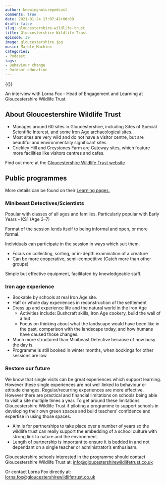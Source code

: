 ```yaml
---
author: knowingnaturepodcast
comments: true
date: 2021-01-24 13:07:42+00:00
draft: false
slug: gloucestershire-wildlife-trust
title: Gloucestershire Wildlife Trust
episode: 39
image: gloucestershire.jpg
music: Marble_Machine
categories:
- Podcast
tags:
- Behaviour change
- Outdoor education
---
```


{{<podbean id="">}}

An interview with Lorna Fox - Head of Engagement and Learning at
Gloucestershire Wildlife Trust

## About Gloucestershire Wildlife Trust

  * Manages around 60 sites in Gloucestershire, including Sites of Special Scientific Interest, and some Iron Age archaeological sites.
  * Most sites are very wild and do not have a visitor centre, but are beautiful and environmentally significant sites.
  * Crickley Hill and Greystones Farm are Gateway sites, which feature more facilities like visitors centres and cafes.

Find out more at the [Gloucestershire Wildlife Trust website](https://www.gloucestershirewildlifetrust.co.uk/)

## Public programmes

More details can be found on their [Learning pages. ](https://www.gloucestershirewildlifetrust.co.uk/learning)

### Minibeast Detectives/Scientists

Popular with classes of all ages and families. Particularly popular with Early
Years - KS1 (Age 3–7)

Format of the session lends itself to being informal and open, or more formal.

Individuals can participate in the session in ways which suit them.

  * Focus on collecting, sorting, or in-depth examination of a creature
  * Can be more cooperative, semi-competitive (Catch more than other groups)

Simple but effective equipment, facilitated by knowledgeable staff.

### Iron age experience

  * Bookable by schools at real Iron Age site.
  * Half or whole day experiences in reconstruction of the settlement
  * Dress up and experience life and the natural world in the Iron Age
    * Activities include: Bushcraft skills, Iron Age cookery, build the wall of a hut
    * Focus on thinking about what the landscape would have been like in the past, comparison with the landscape today, and how humans have caused those changes.
  * Much more structured than Minibeast Detective because of how busy the day is.
  * Programme is still booked in winter months, when bookings for other sessions are low.

### Restore our future

We know that single visits can be great experiences which support learning.
However these single experiences are not well linked to behaviour or attitude
changes. Regular/recurring experiences are more effective. However there are
practical and financial limitations on schools being able to visit a site
multiple times a year. To get around these limitations Gloucestershire
Wildlife Trust if piloting a programme to support schools in developing their
own green spaces and build teachers’ confidence and expertise in using those
spaces.

  * Aim is for partnerships to take place over a number of years so the wildlife trust can really support the embedding of a school culture with strong link to nature and the environment.
  * Length of partnership is important to ensure it is bedded in and not dependant on a single teacher or administrator’s enthusiasm.

Gloucestershire schools interested in the programme should contact Gloucestershire Wildlife Trust at: info@gloucestershirewildlifetrust.co.uk

Or contact Lorna Fox directly at: lorna.fox@gloucestershirewildlifetrust.co.uk

